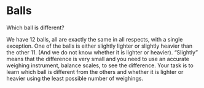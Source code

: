 # Balls
Which ball is different?

We have 12 balls, all are exactly the same in all respects, with a single exception. One of the balls is either slightly lighter or slightly heavier than the other 11. (And we do not know whether it is lighter or heavier). “Slightly” means that the difference is very small and you need to use an accurate weighing instrument, balance scales, to see the difference. Your task is to learn which ball is different from the others and whether it is lighter or heavier using the least possible number of weighings.
